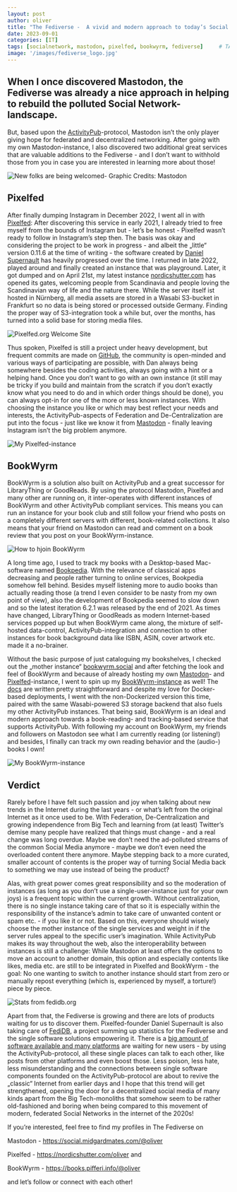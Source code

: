 ```yaml
---
layout: post
author: oliver
title: "The Fediverse -  A vivid and modern approach to today’s Social Network-landscape"
date: 2023-09-01
categories: [IT]
tags: [socialnetwork, mastodon, pixelfed, bookwyrm, fediverse]     # TAG names should always be lowercase
image: '/images/fediverse_logo.jpg'
---
```


## When I once discovered Mastodon, the Fediverse was already a nice approach in helping to rebuild the polluted Social Network-landscape.

But, based upon the [ActivityPub](https://www.w3.org/TR/activitypub/)\-protocol, Mastodon isn’t the only player giving hope for federated and decentralized networking. After going with my own Mastodon-instance, I also discovered two additional great services that are valuable additions to the Fediverse - and I don’t want to withhold those from you in case you are interested in learning more about those!

![New folks are being welcomed- Graphic Credits: Mastodon](../images/mastodon_welcome.jpg)

## Pixelfed

After finally dumping Instagram in December 2022, I went all in with [Pixelfed](https://pixelfed.org/): After discovering this service in early 2021, I  already tried to free myself from the bounds of Instagram but - let’s be honest - Pixelfed wasn’t ready to follow in Instagram’s step then. The basis was okay and considering the project to be work in progress - and albeit the „little“ version 0.11.6 at the time of writing - the software created by [Daniel Supernault](https://pixelfed.social/dansup) has heavily progressed over the time. I returned in late 2022, played around and finally created an instance that was playground. Later, it got dumped and on April 21st, my latest instance [nordicshutter.com](https://nordicshutter.com/) has opened its gates, welcoming people from Scandinavia and people loving the Scandinavian way of life and the nature there. While the server itself ist hosted in Nürnberg, all media assets are stored in a Wasabi S3-bucket in Frankfurt so no data is being stored or processed outside Germany. Finding the proper way of S3-integration took a while but, over the months, has turned into a solid base for storing media files.

![Pixelfed.org Welcome Site](../images/pixelfed_org_website.jpg)

Thus spoken, Pixelfed is still a project under heavy development, but frequent commits are made on [GitHub](https://github.com/pixelfed/pixelfed), the community is open-minded and various ways of participating are possible, with Dan always being somewhere besides the coding activities, always going with a hint or a helping hand. Once you don’t want to go with an own instance (it still may be tricky if you build and maintain from the scratch if you don’t exactly know what you need to do and in which order things should be done), you can always opt-in for one of the more or less known instances. With choosing the instance you like or which may best reflect your needs and interests, the ActivityPub-aspects of Federation and De-Centralization are put into the focus - just like we know it from [Mastodon](https://blog.pifferi.info/mastodon-still-more-than-an-alternative-to-twitter-and-definitely-here-to-stay) - finally leaving Instagram isn’t the big problem anymore.

![My Pixelfed-instance](../images/nordicshutter_welcome.jpg)

## BookWyrm

BookWyrm is a solution also built on ActivityPub and a great successor for LibraryThing or GoodReads. By using the protocol Mastodon, Pixelfed and many other are running on, it inter-operates with different instances of BookWyrm and other ActivityPub compliant services. This means you can run an instance for your book club and still follow your friend who posts on a completely different servers with different, book-related collections. It also means that your friend on Mastodon can read and comment on a book review that you post on your BookWyrm-instance.

![How to hjoin BookWyrm](../images/bookwyrm_website.jpg)

A long time ago, I used to track my books with a Desktop-based Mac-software named [Bookpedia](https://www.bruji.com/bookpedia/). With the relevance of classical apps decreasing and people rather turning to online services, Bookpedia somehow fell behind. Besides myself listening more to audio books than actually reading those (a trend I even consider to be nasty from my own point of view), also the development of Bookpedia seemed to slow down and so the latest iteration 6.2.1 was released by the end of 2021. As times have changed, LibraryThing or GoodReads as modern Internet-based services popped up but when BookWyrm came along, the mixture of self-hosted data-control, ActivityPub-integration and connection to other instances for book background data like ISBN, ASIN, cover artwork etc. made it a no-brainer.

Without the basic purpose of just cataloguing my bookshelves, I checked out the „mother instance“ [bookwyrm.social](https://bookwyrm.social/) and after fetching the look and feel of BookWyrm and because of already hosting my own [Mastodon](https://social.midgardmates.com/@oliver)\- and [Pixelfed](https://nordicshutter.com/oliver)\-instance, I went to spin up my [BookWyrm-instance](https://books.pifferi.info/) as well! The [docs](https://docs.joinbookwyrm.com/) are written pretty straightforward and despite my love for Docker-based deployments, I went with the non-Dockerized version this time, paired with the same Wasabi-powered S3 storage backend that also fuels my other ActivityPub instances. That being said, BookWyrm is an ideal and modern approach towards a book-reading- and tracking-based service that supports ActivityPub. With following my account on BookWyrm, my friends and followers on Mastodon see what I am currently reading (or listening!) and besides, I finally can track my own reading behavior and the (audio-) books I own!

![My BookWyrm-instance](../images/bookwyrm_pifferi.jpg)

## Verdict

Rarely before I have felt such passion and joy when talking about new trends in the Internet during the last years - or what’s left from the original Internet as it once used to be. With Federation, De-Centralization and growing independence from Big Tech and learning from (at least) Twitter’s demise many people have realized that things must change - and a real change was long overdue. Maybe we don’t need the ad-polluted streams of the common Social Media anymore - maybe we don’t even need the overloaded content there anymore. Maybe stepping back to a more curated, smaller account of contents is the proper way of turning Social Media back to something we may use instead of being the product?

Alas, with great power comes great responsibility and so the moderation of instances (as long as you don’t use a single-user-instance just for your own joys) is a frequent topic within the current growth. Without centralization, there is no single instance taking care of that so it is especially within the responsibility of the instance’s admin to take care of unwanted content or spam etc. - if you like it or not. Based on this, everyone should wisely choose the mother instance of the single services and weight in if the server rules appeal to the specific user’s imagination. While ActivityPub makes its way throughout the web, also the interoperability between instances is still a challenge: While Mastodon at least offers the options to move an account to another domain, this option and especially contents like likes, media etc. are still to be integrated in Pixelfed and BookWyrm - the goal: No one wanting to switch to another instance should start from zero or manually repost everything (which is, experienced by myself, a torture!) piece by piece.

![Stats from fedidb.org](../images/fedidb_stats.jpg)

Apart from that, the Fediverse is growing and there are lots of products waiting for us to discover them. Pixelfed-founder Daniel Supernault is also taking care of [FediDB](https://fedidb.org/), a project summing up statistics for the Fediverse and the single software solutions empowering it. There is a [big amount of software available and many platforms](https://fedidb.org/software) are waiting for new users - by using the ActivityPub-protocol, all these single places can talk to each other, like posts from other platforms and even boost those. Less poison, less hate, less misunderstanding and the connections between single software components founded on the ActivityPub-protocol are about to revive the „classic“ Internet from earlier days and I hope that this trend will get strengthened, opening the door for a decentralized social media of many kinds apart from the Big Tech-monoliths that somehow seem to be rather old-fashioned and boring when being compared to this movement of modern, federated Social Networks in the internet of the 2020s!

If you’re interested, feel free to find my profiles in The Fediverse on

Mastodon - <https://social.midgardmates.com/@oliver>

Pixelfed - <https://nordicshutter.com/oliver> and

BookWyrm - <https://books.pifferi.info/@oliver>

and let’s follow or connect with each other!